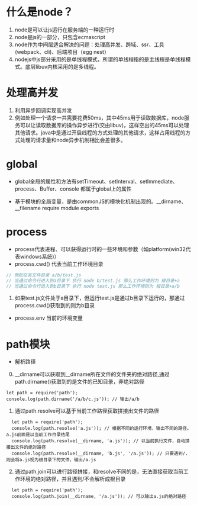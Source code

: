 # 什么是node？
1. node是可以让js运行在服务端的一种运行时
2. node是js的一部分，只包含ecmascript
3. node作为中间层适合解决的问题：处理高并发、跨域、ssr、工具(webpack、cli)、后端项目（egg nest）
4. nodejs中js部分采用的是单线程模式，所谓的单线程指的是主线程是单线程模式。底层libuv内核采用的是多线程。

# 处理高并发
1. 利用异步回调实现高并发
2. 例如处理一个请求一共需要花费50ms，其中45ms用于读取数据库，node服务可以让读取数据库的操作异步进行(交由libuv)，这样空出的45ms可以处理其他请求。java中是通过开启线程的方式处理的其他请求，这样占用线程的方式处理的请求量和node异步机制相比会差很多。

# global
- global全局的属性和方法有setTimeout、setInterval、setImmediate、process、Buffer、console 都属于global上的属性

- 基于模块的全局变量，是由commonJS的模块化机制出现的。__dirname、__filename require module exports

# process
- process代表进程、可以获得运行时的一些环境和参数（如platform(win32代表windows系统)）
- process.cwd() 代表当前工作环境目录
``` js
// 例如在有文件目录 a/b/test.js
// 当通过命令行进入到a目录下 执行 node b/test.js 那么工作环境则为 根目录+a
// 当通过命令行进入到b目录下 执行 node test.js 那么工作环境则为 根目录+a/b
```
1. 如果test.js文件处于a目录下，但运行test.js是通过b目录下运行的，那通过process.cwd()获取到的则为b目录
- process.env 当前的环境变量


# path模块
- 解析路径
0. __dirname可以获取到__dirname所在文件的文件夹的绝对路径,通过path.dirname()获取到的是文件的已知目录，非绝对路径
```
let path = require('path');
console.log(path.dirname('/a/b/c.js')); // 输出/a/b
```
1. 通过path.resolve可以基于当前工作路径获取拼接出文件的路径
```
  let path = require('path');
  console.log(path.resolve('a.js')); // 根据不同的运行环境，输出不同的路径。a.js前面是以当前工作目录结尾
  console.log(path.resolve(__dirname, 'a.js')); // 以当前执行文件，自动拼接出文件的绝对路径
  console.log(path.resolve(__dirname, 'b.js', '/a.js')); // 只要遇到/，则会将a.js视为根目录下的文件，输出/a.js
```
2. 通过path.join可以进行路径拼接，和resolve不同的是，无法直接获取当前工作环境的绝对路径，并且遇到/不会解析成根目录
```
  let path = require('path');
  console.log(path.join(__dirname, '/a.js')); // 可以输出a.js的绝对路径
```
